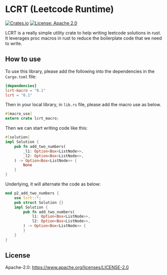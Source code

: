 # LCRT (Leetcode Runtime)

[![Crates.io](https://img.shields.io/crates/v/lcrt)](https://crates.io/crates/lcrt)
[![License: Apache 2.0](https://img.shields.io/badge/License-Apache%202.0-blue.svg)](LICENSE-APACHE)

LCRT is a really simple utility crate to help writing leetcode solutions in rust. It leverages proc macros in rust to reduce the boilerplate code that we need to write.

## How to use

To use this library, please add the following into the dependencies in the `Cargo.toml` file:

```toml
[dependencies]
lcrt-macro = "0.1"
lcrt = "0.1"
```

Then in your local library, in `lib.rs` file, please add the macro use as below.

```rust
#[macro_use]
extern crate lcrt_macro;
```

Then we can start writing code like this:

```rust
#[solution]
impl Solution {
    pub fn add_two_numbers(
        _l1: Option<Box<ListNode>>,
        _l2: Option<Box<ListNode>>,
    ) -> Option<Box<ListNode>> {
        None
    }
}
```

Underlying, it will alternate the code as below:

```rust
mod p2_add_two_numbers {
    use lcrt::*;
    pub struct Solution {}
    impl Solution {
        pub fn add_two_numbers(
            l1: Option<Box<ListNode>>,
            l2: Option<Box<ListNode>>,
        ) -> Option<Box<ListNode>> {
        }
    }
}
```

## License

Apache-2.0: <https://www.apache.org/licenses/LICENSE-2.0>